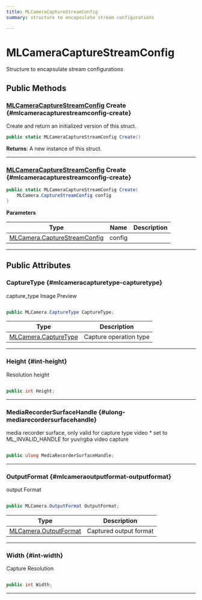```yaml
---
title: MLCameraCaptureStreamConfig
summary: structure to encapsulate stream configurations 

---
```


# MLCameraCaptureStreamConfig




Structure to encapsulate stream configurations   





## Public Methods

### [MLCameraCaptureStreamConfig](/versioned_docs/version-31-Aug-2023/unity-api/api/UnityEngine.XR.MagicLeap/MLCameraBase/NativeBindings/UnityEngine.XR.MagicLeap.MLCameraBase.NativeBindings.MLCameraCaptureStreamConfig.md) Create {#mlcameracapturestreamconfig-create}

Create and return an initialized version of this struct. 

```csharp
public static MLCameraCaptureStreamConfig Create()
```






**Returns**: A new instance of this struct.



-----------

### [MLCameraCaptureStreamConfig](/versioned_docs/version-31-Aug-2023/unity-api/api/UnityEngine.XR.MagicLeap/MLCameraBase/NativeBindings/UnityEngine.XR.MagicLeap.MLCameraBase.NativeBindings.MLCameraCaptureStreamConfig.md) Create {#mlcameracapturestreamconfig-create}

```csharp
public static MLCameraCaptureStreamConfig Create(
    MLCamera.CaptureStreamConfig config
)
```


**Parameters**

| Type | Name  | Description  | 
|--|--|--|
| [MLCamera.CaptureStreamConfig](/versioned_docs/version-31-Aug-2023/unity-api/api/UnityEngine.XR.MagicLeap/MLCameraBase/UnityEngine.XR.MagicLeap.MLCameraBase.CaptureStreamConfig.md) |config||






-----------

## Public Attributes

### CaptureType {#mlcameracapturetype-capturetype}

capture&#95;type Image Preview 

```csharp

public MLCamera.CaptureType CaptureType;

```

| Type | Description  | 
|--|--|
| [MLCamera.CaptureType](/versioned_docs/version-31-Aug-2023/unity-api/api/UnityEngine.XR.MagicLeap/MLCameraBase/UnityEngine.XR.MagicLeap.MLCameraBase.md#enums-capturetype) | Capture operation type  |





-----------

### Height {#int-height}

Resolution height 

```csharp

public int Height;

```






-----------

### MediaRecorderSurfaceHandle {#ulong-mediarecordersurfacehandle}

media recorder surface, only valid for capture type video &#42; set to ML&#95;INVALID&#95;HANDLE for yuv/rgba video capture 

```csharp

public ulong MediaRecorderSurfaceHandle;

```






-----------

### OutputFormat {#mlcameraoutputformat-outputformat}

output Format 

```csharp

public MLCamera.OutputFormat OutputFormat;

```

| Type | Description  | 
|--|--|
| [MLCamera.OutputFormat](/versioned_docs/version-31-Aug-2023/unity-api/api/UnityEngine.XR.MagicLeap/MLCameraBase/UnityEngine.XR.MagicLeap.MLCameraBase.md#enums-outputformat) | Captured output format  |





-----------

### Width {#int-width}

Capture Resolution 

```csharp

public int Width;

```






-----------


